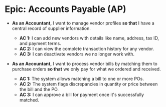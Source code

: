 # Epic: Accounts Payable (AP)

*   **As an Accountant,** I want to manage vendor profiles **so that** I have a central record of supplier information.
    *   **AC 1:** I can add new vendors with details like name, address, tax ID, and payment terms.
    *   **AC 2:** I can view the complete transaction history for any vendor.
    *   **AC 3:** I can deactivate vendors we no longer work with.

*   **As an Accountant,** I want to process vendor bills by matching them to purchase orders **so that** we only pay for what we ordered and received.
    *   **AC 1:** The system allows matching a bill to one or more POs.
    *   **AC 2:** The system flags discrepancies in quantity or price between the bill and the PO.
    *   **AC 3:** I can approve a bill for payment once it's successfully matched.
